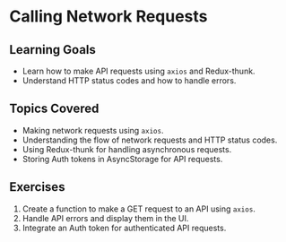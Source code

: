 # Calling Network Requests

## Learning Goals
- Learn how to make API requests using `axios` and Redux-thunk.
- Understand HTTP status codes and how to handle errors.

## Topics Covered
- Making network requests using `axios`.
- Understanding the flow of network requests and HTTP status codes.
- Using Redux-thunk for handling asynchronous requests.
- Storing Auth tokens in AsyncStorage for API requests.

## Exercises
1. Create a function to make a GET request to an API using `axios`.
2. Handle API errors and display them in the UI.
3. Integrate an Auth token for authenticated API requests.
